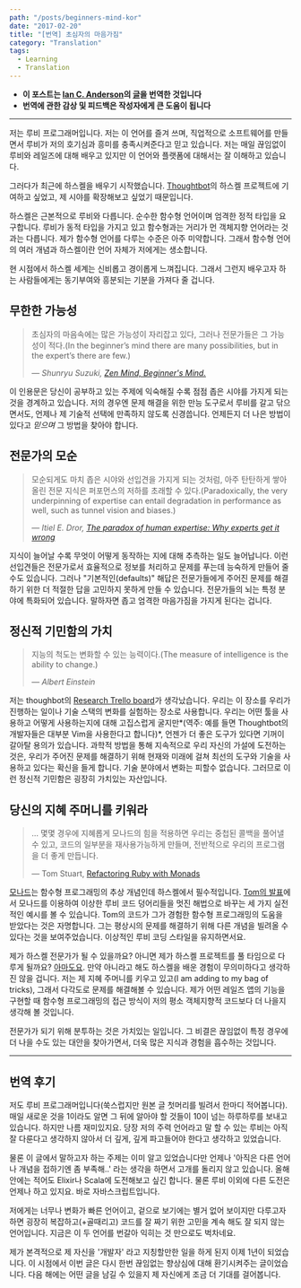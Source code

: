```yaml
---
path: "/posts/beginners-mind-kor"
date: "2017-02-20"
title: "[번역] 초심자의 마음가짐"
category: "Translation"
tags:
  - Learning
  - Translation
---
```


- **이 포스트는 [Ian C. Anderson](https://twitter.com/IanCAnderson)의 [글](https://robots.thoughtbot.com/beginners-mind)을 번역한 것입니다**
- **번역에 관한 감상 및 피드백은 작성자에게 큰 도움이 됩니다**

---

저는 루비 프로그래머입니다. 저는 이 언어를 즐겨 쓰며, 직업적으로 소프트웨어를 만들면서 루비가 저의 호기심과 흥미를 충족시켜준다고 믿고 있습니다. 저는 매일 끊임없이 루비와 레일즈에 대해 배우고 있지만 이 언어와 플랫폼에 대해서는 잘 이해하고 있습니다.

그러다가 최근에 하스켈을 배우기 시작했습니다. [Thoughtbot](https://thoughtbot.com/)의 하스켈 프로젝트에 기여하고 싶었고, 제 시야를 확장해보고 싶었기 때문입니다.

하스켈은 근본적으로 루비와 다릅니다. 순수한 함수형 언어이며 엄격한 정적 타입을 요구합니다. 루비가 동적 타입을 가지고 있고 함수형과는 거리가 먼 객체지향 언어라는 것과는 다릅니다. 제가 함수형 언어를 다루는 수준은 아주 미약합니다. 그래서 함수형 언어의 여러 개념과 하스켈이란 언어 자체가 저에게는 생소합니다.

현 시점에서 하스켈 세계는 신비롭고 경이롭게 느껴집니다. 그래서 그런지 배우고자 하는 사람들에게는 동기부여와 흥분되는 기분을 가져다 줄 겁니다.



## 무한한 가능성

> 초심자의 마음속에는 많은 가능성이 자리잡고 있다, 그러나 전문가들은 그 가능성이 적다.(In the beginner’s mind there are many possibilities, but in the expert’s there are few.)
>
> — *Shunryu Suzuki, [Zen Mind, Beginner's Mind.](https://www.amazon.com/Zen-Mind-Beginners-Shunryu-Suzuki/dp/1590308492)*

이 인용문은 당신이 공부하고 있는 주제에 익숙해질 수록 점점 좁은 시야를 가지게 되는 것을 경계하고 있습니다. 저의 경우엔 문제 해결을 위한 만능 도구로서 루비를 갈고 닦으면서도, 언제나 제 기술적 선택에 만족하지 않도록 신경씁니다. 언제든지 더 나은 방법이 있다고 *믿으며* 그 방법을 찾아야 합니다.



## 전문가의 모순

> 모순되게도 마치 좁은 시야와 선입견을 가지게 되는 것처럼, 아주 탄탄하게 쌓아올린 전문 지식은 퍼포먼스의 저하를 초래할 수 있다.(Paradoxically, the very underpinning of expertise can entail degradation in performance as well, such as tunnel vision and biases.)
>
> — *Itiel E. Dror, [The paradox of human expertise: Why experts get it wrong](https://core.ac.uk/download/pdf/1717017.pdf)*

지식이 늘어날 수록 무엇이 어떻게 동작하는 지에 대해 추측하는 일도 늘어납니다. 이런 선입견들은 전문가로서 효율적으로 정보를 처리하고 문제를 푸는데 능숙하게 만들어 줄 수도 있습니다. 그러나 "기본적인(defaults)" 해답은 전문가들에게 주어진 문제를 해결하기 위한 더 적절한 답을 고민하지 못하게 만들 수 있습니다. 전문가들의 뇌는 특정 분야에 특화되어 있습니다. 말하자면 좁고 엄격한 마음가짐을 가지게 된다는 겁니다.



## 정신적 기민함의 가치

> 지능의 척도는 변화할 수 있는 능력이다.(The measure of intelligence is the ability to change.)
>
> — *Albert Einstein*

저는 thoughbot의 [Research Trello board](https://thoughtbot.com/playbook#research)가 생각났습니다. 우리는 이 장소를 우리가 진행하는 일이나 기술 스택의 변화를 실험하는 장소로 사용합니다. 우리는 어떤 툴을 사용하고 어떻게 사용하는지에 대해 고집스럽게 굴지만*(역주: 예를 들면 Thoughtbot의 개발자들은 대부분 Vim을 사용한다고 합니다)*, 언젠가 더 좋은 도구가 있다면 기꺼이 갈아탈 용의가 있습니다.  과학적 방법을 통해 지속적으로 우리 자신의 가설에 도전하는 것은, 우리가 주어진 문제를 해결하기 위해 현재와 미래에 걸쳐 최선의 도구와 기술을 사용하고 있다는 확신을 들게 합니다. 기술 분야에서 변화는 피할수 없습니다. 그러므로 이런 정신적 기민함은 굉장히 가치있는 자산입니다.



## 당신의 지혜 주머니를 키워라

> … 몇몇 경우에 지혜롭게 모나드의 힘을 적용하면 우리는 중첩된 콜백을 풀어낼 수 있고, 코드의 일부분을 재사용가능하게 만들며, 전반적으로 우리의 프로그램을 더 좋게 만듭니다.
>
> — Tom Stuart, [Refactoring Ruby with Monads](http://codon.com/refactoring-ruby-with-monads)

[모나드](https://en.wikipedia.org/wiki/Monad_(functional_programming))는 함수형 프로그래밍의 추상 개념인데 하스켈에서 필수적입니다. [Tom의 발표](http://codon.com/refactoring-ruby-with-monads)에서 모나드를 이용하여 이상한 루비 코드 덩어리들을 멋진 해법으로 바꾸는 세 가지 실전적인 예시를 볼 수 있습니다. Tom의 코드가 그가 경험한 함수형 프로그래밍의 도움을 받았다는 것은 자명합니다. 그는 평상시의 문제를 해결하기 위해 다른 개념을 빌려올 수 있다는 것을 보여주었습니다. 이상적인 루비 코딩 스타일을 유지하면서요.

제가 하스켈 전문가가 될 수 있을까요? 아니면 제가 하스켈 프로젝트를 풀 타임으로 다루게 될까요? [아마도요](https://robots.thoughtbot.com/if-you-gaze-into-nil-nil-gazes-also-into-you). 만약 아니라고 해도 하스켈을 배운 경험이 무의미하다고 생각하진 않을 겁니다. 저는 제 지혜 주머니를 키우고 있고(I am adding to my bag of tricks), 그래서 다각도로 문제를 해결해볼 수 있습니다. 제가 어떤 레일즈 앱의 기능을 구현할 때 함수형 프로그래밍의 접근 방식이 저의 평소 객체지향적 코드보다 더 나을지 생각해 볼 것입니다.

전문가가 되기 위해 분투하는 것은 가치있는 일입니다. 그 비결은 끊임없이 특정 경우에 더 나을 수도 있는 대안을 찾아가면서, 더욱 많은 지식과 경험을 흡수하는 것입니다.

---

## 번역 후기

저도 루비 프로그래머입니다(쑥스럽지만 원본 글 첫머리를 빌려서 한마디 적어봅니다). 매일 새로운 것을 1이라도 알면 그 뒤에 알아야 할 것들이 10이 넘는 하루하루를 보내고 있습니다. 하지만 나름 재미있지요. 당장 저의 주력 언어라고 말 할 수 있는 루비는 아직 잘 다룬다고 생각하지 않아서 더 깊게, 깊게 파고들어야 한다고 생각하고 있었습니다.

물론 이 글에서 말하고자 하는 주제는 이미 알고 있었습니다만 언제나 '아직은 다른 언어나 개념을 접하기엔 좀 부족해..' 라는 생각을 하면서 고개를 돌리지 않고 있습니다. 올해 안에는 적어도 Elixir나 Scala에 도전해보고 싶긴 합니다. 물론 루비 이외에 다른 도전은 언제나 하고 있지요. 바로 자바스크립트입니다.

저에게는 너무나 변화가 빠른 언어이고, 겉으로 보기에는 별거 없어 보이지만 다루고자 하면 굉장히 복잡하고(+골때리고) 코드를 잘 짜기 위한 고민을 계속 해도 잘 되지 않는 언어입니다. 지금은 이 두 언어를 번갈아 익히는 것 만으로도 벅차네요.

제가 본격적으로 제 자신을 '개발자' 라고 지칭할만한 일을 하게 된지 이제 1년이 되었습니다. 이 시점에서 이번 글은 다시 한번 끊임없는 향상심에 대해 환기시켜주는 글이었습니다. 다음 해에는 어떤 글을 남길 수 있을지 제 자신에게 조금 더 기대를 걸어봅니다.
